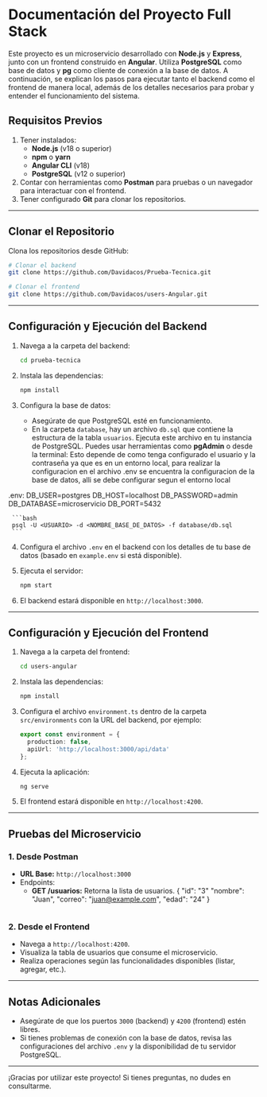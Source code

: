 # Documentación del Proyecto Full Stack

Este proyecto es un microservicio desarrollado con **Node.js** y **Express**, junto con un frontend construido en **Angular**. Utiliza **PostgreSQL** como base de datos y **pg** como cliente de conexión a la base de datos. A continuación, se explican los pasos para ejecutar tanto el backend como el frontend de manera local, además de los detalles necesarios para probar y entender el funcionamiento del sistema.

## Requisitos Previos

1. Tener instalados:
   - **Node.js** (v18 o superior)
   - **npm** o **yarn**
   - **Angular CLI** (v18)
   - **PostgreSQL** (v12 o superior)
2. Contar con herramientas como **Postman** para pruebas o un navegador para interactuar con el frontend.
3. Tener configurado **Git** para clonar los repositorios.

---

## Clonar el Repositorio

Clona los repositorios desde GitHub:

```bash
# Clonar el backend
git clone https://github.com/Davidacos/Prueba-Tecnica.git

# Clonar el frontend
git clone https://github.com/Davidacos/users-Angular.git
```

---

## Configuración y Ejecución del Backend

1. Navega a la carpeta del backend:

   ```bash
   cd prueba-tecnica
   ```

2. Instala las dependencias:

   ```bash
   npm install
   ```

3. Configura la base de datos:
   - Asegúrate de que PostgreSQL esté en funcionamiento.
   - En la carpeta `database`, hay un archivo `db.sql` que contiene la estructura de la tabla `usuarios`. Ejecuta este archivo en tu instancia de PostgreSQL. Puedes usar herramientas como **pgAdmin** o desde la terminal:
  Esto depende de como tenga configurado el usuario y la contraseña ya que es en un entorno local, para realizar la configuracion en el archivo .env se encuentra la configuracion de la base de datos, alli se debe configurar segun el entorno local    

 .env:
  DB_USER=postgres
  DB_HOST=localhost
  DB_PASSWORD=admin
  DB_DATABASE=microservicio
  DB_PORT=5432    

     ```bash
     psql -U <USUARIO> -d <NOMBRE_BASE_DE_DATOS> -f database/db.sql
     ```

4. Configura el archivo `.env` en el backend con los detalles de tu base de datos (basado en `example.env` si está disponible).

5. Ejecuta el servidor:

   ```bash
   npm start
   ```

6. El backend estará disponible en `http://localhost:3000`.

---

## Configuración y Ejecución del Frontend

1. Navega a la carpeta del frontend:

   ```bash
   cd users-angular
   ```

2. Instala las dependencias:

   ```bash
   npm install
   ```

3. Configura el archivo `environment.ts` dentro de la carpeta `src/environments` con la URL del backend, por ejemplo:

   ```typescript
   export const environment = {
     production: false,
     apiUrl: 'http://localhost:3000/api/data'
   };
   ```

4. Ejecuta la aplicación:

   ```bash
   ng serve
   ```

5. El frontend estará disponible en `http://localhost:4200`.

---

## Pruebas del Microservicio

### 1. **Desde Postman**

- **URL Base:** `http://localhost:3000`
- Endpoints:
  - **GET /usuarios:** Retorna la lista de usuarios.
      {
        "id": "3"
        "nombre": "Juan",
        "correo": "juan@example.com",
        "edad": "24"
      }
      ```

### 2. **Desde el Frontend**

- Navega a `http://localhost:4200`.
- Visualiza la tabla de usuarios que consume el microservicio.
- Realiza operaciones según las funcionalidades disponibles (listar, agregar, etc.).

---



## Notas Adicionales

- Asegúrate de que los puertos `3000` (backend) y `4200` (frontend) estén libres.
- Si tienes problemas de conexión con la base de datos, revisa las configuraciones del archivo `.env` y la disponibilidad de tu servidor PostgreSQL.

---

¡Gracias por utilizar este proyecto! Si tienes preguntas, no dudes en consultarme.

